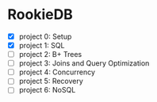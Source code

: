 # RookieDB

- [x] project 0: Setup
- [x] project 1: SQL
- [ ] project 2: B+ Trees
- [ ] project 3: Joins and Query Optimization
- [ ] project 4: Concurrency
- [ ] project 5: Recovery
- [ ] project 6: NoSQL
